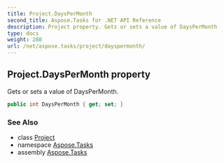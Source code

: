 ```yaml
---
title: Project.DaysPerMonth
second_title: Aspose.Tasks for .NET API Reference
description: Project property. Gets or sets a value of DaysPerMonth
type: docs
weight: 280
url: /net/aspose.tasks/project/dayspermonth/
---
```

## Project.DaysPerMonth property

Gets or sets a value of DaysPerMonth.

```csharp
public int DaysPerMonth { get; set; }
```

### See Also

* class [Project](../)
* namespace [Aspose.Tasks](../../project/)
* assembly [Aspose.Tasks](../../../)


